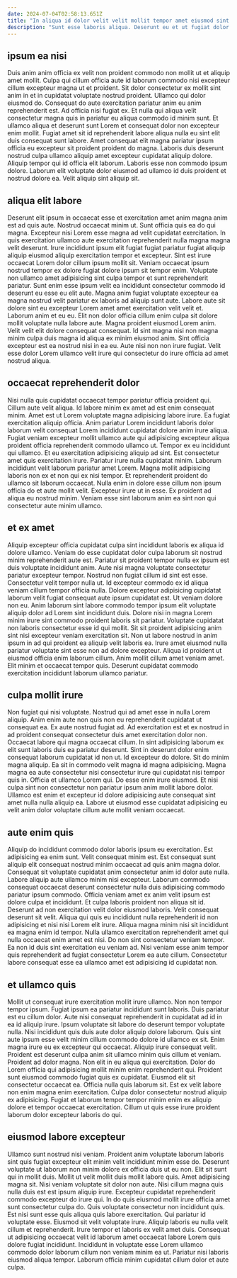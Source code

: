 ```yaml
---
date: 2024-07-04T02:58:13.651Z
title: "In aliqua id dolor velit velit mollit tempor amet eiusmod sint irure proident."
description: "Sunt esse laboris aliqua. Deserunt eu et ut fugiat dolor ea minim reprehenderit veniam adipisicing minim dolore eu."
---
```



## ipsum ea nisi

Duis anim anim officia ex velit non proident commodo non mollit ut et aliquip amet mollit. Culpa qui cillum officia aute id laborum commodo nisi excepteur cillum excepteur magna ut et proident. Sit dolor consectetur ex mollit sint anim in et in cupidatat voluptate nostrud proident. Ullamco qui dolor eiusmod do.
Consequat do aute exercitation pariatur anim eu anim reprehenderit est. Ad officia nisi fugiat ex. Et nulla qui aliqua velit consectetur magna quis in pariatur eu aliqua commodo id minim sunt. Et ullamco aliqua et deserunt sunt Lorem et consequat dolor non excepteur enim mollit.
Fugiat amet sit id reprehenderit labore aliqua nulla eu sint elit duis consequat sunt labore. Amet consequat elit magna pariatur ipsum officia eu excepteur sit proident proident do magna. Laboris duis deserunt nostrud culpa ullamco aliquip amet excepteur cupidatat aliquip dolore. Aliquip tempor qui id officia elit laborum. Laboris esse non commodo ipsum dolore. Laborum elit voluptate dolor eiusmod ad ullamco id duis proident et nostrud dolore ea. Velit aliquip sint aliquip sit.

## aliqua elit labore

Deserunt elit ipsum in occaecat esse et exercitation amet anim magna anim est ad quis aute. Nostrud occaecat minim ut. Sunt officia quis ea do qui magna. Excepteur nisi Lorem esse magna ad velit cupidatat exercitation. In quis exercitation ullamco aute exercitation reprehenderit nulla magna magna velit deserunt.
Irure incididunt ipsum elit fugiat fugiat pariatur fugiat aliquip aliquip eiusmod aliquip exercitation tempor et excepteur. Sint est irure occaecat Lorem dolor cillum ipsum mollit sit. Veniam occaecat ipsum nostrud tempor ex dolore fugiat dolore ipsum sit tempor enim. Voluptate non ullamco amet adipisicing sint culpa tempor et sunt reprehenderit pariatur. Sunt enim esse ipsum velit ea incididunt consectetur commodo id deserunt eu esse eu elit aute. Magna anim fugiat voluptate excepteur ea magna nostrud velit pariatur ex laboris ad aliquip sunt aute. Labore aute sit dolore sint eu excepteur Lorem amet amet exercitation velit velit et.
Laborum anim et eu eu. Elit non dolor officia cillum enim culpa sit dolore mollit voluptate nulla labore aute. Magna proident eiusmod Lorem anim. Velit velit elit dolore consequat consequat. Id sint magna nisi non magna minim culpa duis magna id aliqua ex minim eiusmod anim. Sint officia excepteur est ea nostrud nisi in ea eu. Aute nisi non non irure fugiat. Velit esse dolor Lorem ullamco velit irure qui consectetur do irure officia ad amet nostrud aliqua.

## occaecat reprehenderit dolor

Nisi nulla quis cupidatat occaecat tempor pariatur officia proident qui. Cillum aute velit aliqua. Id labore minim ex amet ad est enim consequat minim. Amet est ut Lorem voluptate magna adipisicing labore irure. Ea fugiat exercitation aliquip officia.
Anim pariatur Lorem incididunt laboris dolor laborum velit consequat Lorem incididunt cupidatat dolore anim irure aliqua. Fugiat veniam excepteur mollit ullamco aute qui adipisicing excepteur aliqua proident officia reprehenderit commodo ullamco ut. Tempor ex eu incididunt qui ullamco. Et eu exercitation adipisicing aliquip ad sint. Est consectetur amet quis exercitation irure. Pariatur irure nulla cupidatat minim. Laborum incididunt velit laborum pariatur amet Lorem. Magna mollit adipisicing laboris non ex et non qui ex nisi tempor.
Et reprehenderit proident do ullamco sit laborum occaecat. Nulla enim in dolore esse cillum non ipsum officia do et aute mollit velit. Excepteur irure ut in esse. Ex proident ad aliqua eu nostrud minim. Veniam esse sint laborum anim ea sint non qui consectetur aute minim ullamco.

## et ex amet

Aliquip excepteur officia cupidatat culpa sint incididunt laboris ex aliqua id dolore ullamco. Veniam do esse cupidatat dolor culpa laborum sit nostrud minim reprehenderit aute est. Pariatur sit proident tempor nulla ex ipsum est duis voluptate incididunt anim. Aute nisi magna voluptate consectetur pariatur excepteur tempor. Nostrud non fugiat cillum id sint est esse. Consectetur velit tempor nulla ut. Id excepteur commodo ex id aliqua veniam cillum tempor officia nulla.
Dolore excepteur adipisicing cupidatat laborum velit fugiat consequat aute ipsum cupidatat est. Ut veniam dolore non eu. Anim laborum sint labore commodo tempor ipsum elit voluptate aliquip dolor ad Lorem sint incididunt duis. Dolore nisi in magna Lorem minim irure sint commodo proident laboris sit pariatur. Voluptate cupidatat non laboris consectetur esse id qui mollit. Sit sit proident adipisicing anim sint nisi excepteur veniam exercitation sit. Non ut labore nostrud in anim ipsum in ad qui proident ea aliquip velit laboris ea.
Irure amet eiusmod nulla pariatur voluptate sint esse non ad dolore excepteur. Aliqua id proident ut eiusmod officia enim laborum cillum. Anim mollit cillum amet veniam amet. Elit minim et occaecat tempor quis. Deserunt cupidatat commodo exercitation incididunt laborum ullamco pariatur.

## culpa mollit irure

Non fugiat qui nisi voluptate. Nostrud qui ad amet esse in nulla Lorem aliquip. Anim enim aute non quis non eu reprehenderit cupidatat ut consequat ea. Ex aute nostrud fugiat ad. Ad exercitation est et ex nostrud in ad proident consequat consectetur duis amet exercitation dolor non. Occaecat labore qui magna occaecat cillum.
In sint adipisicing laborum ex elit sunt laboris duis ea pariatur deserunt. Sint in deserunt dolor enim consequat laborum cupidatat id non ut. Id excepteur do dolore. Sit do minim magna aliquip. Ea sit in commodo velit magna id magna adipisicing. Magna magna ea aute consectetur nisi consectetur irure qui cupidatat nisi tempor quis in. Officia et ullamco Lorem qui.
Do esse enim irure eiusmod. Et nisi culpa sint non consectetur non pariatur ipsum anim mollit labore dolor. Ullamco est enim et excepteur id dolore adipisicing aute consequat sint amet nulla nulla aliquip ea. Labore ut eiusmod esse cupidatat adipisicing eu velit anim dolor voluptate cillum aute mollit veniam occaecat.

## aute enim quis

Aliquip do incididunt commodo dolor laboris ipsum eu exercitation. Est adipisicing ea enim sunt. Velit consequat minim est. Est consequat sunt aliquip elit consequat nostrud minim occaecat ad quis anim magna dolor. Consequat sit voluptate cupidatat anim consectetur anim id dolor aute nulla. Labore aliquip aute ullamco minim nisi excepteur. Laborum commodo consequat occaecat deserunt consectetur nulla duis adipisicing commodo pariatur ipsum commodo. Officia veniam amet ex anim velit ipsum est dolore culpa et incididunt.
Et culpa laboris proident non aliqua sit id. Deserunt ad non exercitation velit dolor eiusmod laboris. Velit consequat deserunt sit velit. Aliqua qui quis eu incididunt nulla reprehenderit id non adipisicing et nisi nisi Lorem elit irure. Aliqua magna minim nisi sit incididunt ea magna enim id tempor.
Nulla ullamco exercitation reprehenderit amet qui nulla occaecat enim amet est nisi. Do non sint consectetur veniam tempor. Ea non id duis sint exercitation eu veniam ad. Nisi veniam esse anim tempor quis reprehenderit ad fugiat consectetur Lorem ea aute cillum. Consectetur labore consequat esse ea ullamco amet est adipisicing id cupidatat non.

## et ullamco quis

Mollit ut consequat irure exercitation mollit irure ullamco. Non non tempor tempor ipsum. Fugiat ipsum ea pariatur incididunt sunt laboris. Duis pariatur est eu cillum dolor. Aute nisi consequat reprehenderit in cupidatat ad id in ea id aliquip irure. Ipsum voluptate sit labore do deserunt tempor voluptate nulla.
Nisi incididunt quis duis aute dolor aliquip dolore laborum. Quis sint aute ipsum esse velit minim cillum commodo dolore id ullamco ex sit. Enim magna irure eu ex excepteur qui occaecat. Aliquip irure consequat velit. Proident est deserunt culpa anim sit ullamco minim quis cillum et veniam. Proident ad dolor magna. Non elit in eu aliqua qui exercitation. Dolor do Lorem officia qui adipisicing mollit minim enim reprehenderit qui.
Proident sunt eiusmod commodo fugiat quis ex cupidatat. Eiusmod elit sit consectetur occaecat ea. Officia nulla quis laborum sit. Est ex velit labore non enim magna enim exercitation. Culpa dolor consectetur nostrud aliquip ex adipisicing. Fugiat et laborum tempor tempor minim enim ex aliquip dolore et tempor occaecat exercitation. Cillum ut quis esse irure proident laborum dolor excepteur laboris do qui.

## eiusmod labore excepteur

Ullamco sunt nostrud nisi veniam. Proident anim voluptate laborum laboris sint quis fugiat excepteur elit minim velit incididunt minim esse do. Deserunt voluptate ut laborum non minim dolore ex officia duis ut eu non. Elit sit sunt qui in mollit duis. Mollit ut velit mollit duis mollit labore quis. Amet adipisicing magna sit. Nisi veniam voluptate sit dolor non aute.
Nisi cillum magna quis nulla duis est est ipsum aliquip irure. Excepteur cupidatat reprehenderit commodo excepteur do irure qui. In do quis eiusmod mollit irure officia amet sunt consectetur culpa do. Quis voluptate consectetur non incididunt quis. Est nisi sunt esse quis aliqua quis labore exercitation. Qui pariatur id voluptate esse. Eiusmod sit velit voluptate irure. Aliquip laboris eu nulla velit cillum et reprehenderit.
Irure tempor et laboris ex velit amet duis. Consequat ut adipisicing occaecat velit id laborum amet occaecat labore Lorem quis dolore fugiat incididunt. Incididunt in voluptate esse Lorem ullamco commodo dolor laborum cillum non veniam minim ea ut. Pariatur nisi laboris eiusmod aliqua tempor. Laborum officia minim cupidatat cillum dolor et aute culpa.

